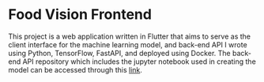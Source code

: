 # Food Vision Frontend

This project is a web application written in Flutter that aims to serve as the client interface for the machine learning model, and back-end API I wrote using Python, TensorFlow, FastAPI, and deployed using Docker. The back-end API repository which includes the jupyter notebook used in creating the model can be accessed through this [link](https://github.com/eRuaro/food-vision-api).
